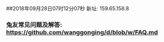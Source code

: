 ##2018年09月28日07时12分07秒 新址: 159.65.158.8
### 兔友常见问题及解答: https://github.com/wanggonging/d/blob/w/FAQ.md
